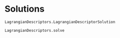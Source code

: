 # Solutions

```@docs
LagrangianDescriptors.LagrangianDescriptorSolution
```

```@docs
LagrangianDescriptors.solve
```
